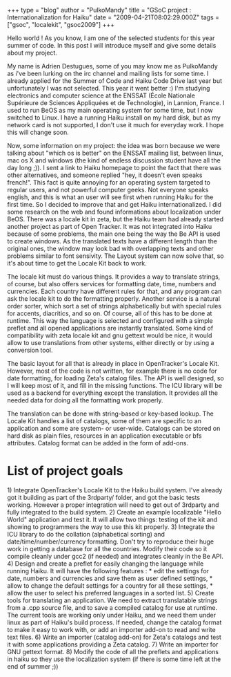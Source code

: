 +++
type = "blog"
author = "PulkoMandy"
title = "GSoC project : Internationalization for Haiku"
date = "2009-04-21T08:02:29.000Z"
tags = ["gsoc", "localekit", "gsoc2009"]
+++

Hello world !
As you know, I am one of the selected students for this year summer of code. In this post I will introduce myself and give some details about my project.

My name is Adrien Destugues, some of you may know me as PulkoMandy as i've been lurking on the irc channel and mailing lists for some time. I already applied for the Summer of Code and Haiku Code Drive last year but unfortunately I was not selected. This year it went better :)
I'm studying electronics and computer science at the ENSSAT (École Nationale Supérieure de Sciences Appliquées et de Technologie), in Lannion, France. I used to run BeOS as my main operating system for some time, but I now switched to Linux. I have a running Haiku install on my hard disk, but as my network card is not supported, I don't use it much for everyday work. I hope this will change soon.

Now, some information on my project: the idea was born because we were talking about "which os is better" on the ENSSAT mailing list, between linux, mac os X and windows (the kind of endless discussion student have all the day long ;)). I sent a link to Haiku homepage to point the fact that there was other alternatives, and someone replied "hey, it doesn't even speaks french!". This fact is quite annoying for an operating system targeted to regular users, and not powerful computer geeks. Not everyone speaks english, and this is what an user will see first when running Haiku for the first time. So I decided to improve that and get Haiku internationalized. I did some research on the web and found informations about localization under BeOS. There was a locale kit in zeta, but the Haiku team had already started another project as part of Open Tracker. It was not integrated into Haiku because of some problems, the main one being the way the Be API is used to create windows. As the translated texts have a different length than the original ones, the window may look bad with overlapping texts and other problems similar to font sensivity.
The Layout system can now solve that, so it's about time to get the Locale Kit back to work.

The locale kit must do various things. It provides a way to translate strings, of course, but also offers services for formatting date, time, numbers and currencies. Each country have different rules for that, and any program can ask the locale kit to do the formatting properly. Another service is a natural order sorter, which sort a set of strings alphabetically but with special rules for accents, diacritics, and so on. Of course, all of this has to be done at runtime. This way the language is selected and configured with a simple preflet and all opened applications are instantly translated.
Some kind of compatibility with zeta locale kit and gnu gettext would be nice, it would allow to use translations from other systems, either directly or by using a conversion tool.

The basic layout for all that is already in place in OpenTracker's Locale Kit. However, most of the code is not written, for example there is no code for date formatting, for loading Zeta's catalog files. The API is well designed, so I will keep most of it, and fill in the missing functions. The ICU library will be used as a backend for everything except the translation. It provides all the needed data for doing all the formatting work properly.

The translation can be done with string-based or key-based lookup. The Locale Kit handles a list of catalogs, some of them are specific to an application and some are system- or user-wide. Catalogs can be stored on hard disk as plain files, resources in an application executable or bfs attributes. Catalog format can be added in the form of add-ons.

<h1>List of project goals</h1>
1) Integrate OpenTracker's Locale Kit to the Haiku build system. I've already got it building as part of the 3rdparty/ folder, and got the basic tests working. However a proper integration will need to get out of 3rdparty and fully integrated to the build system.
2) Create an example localizable "Hello World" application and test it. It will allow two things: testing of the kit and showing to programmers the way to use this kit properly.
3) Integrate the ICU library to do the collation (alphabetical sorting) and date/time/number/currency formatting. Don't try to reproduce their huge work in getting a database for all the countries. Modify their code so it compile cleanly under gcc2 (if needed) and integrates cleanly in the Be API.
4) Design and create a preflet for easily changing the language while running Haiku. It will have the following features :
* edit the settings for date, numbers and currencies and save them as user defined settings,
* allow to change the default settings for a country for all these settings,
* allow the user to select his preferred languages in a sorted list.
5) Create tools for translating an application. We need to extract translatable strings from a .cpp source file, and to save a compiled catalog for use at runtime. The current tools are working only under Haiku, and we need them under linux as part of Haiku's build process. If needed, change the catalog format to make it easy to work with, or add an importer add-on to read and write text files.
6) Write an importer (catalog add-on) for Zeta's catalogs and test it with some applications providing a Zeta catalog.
7) Write an importer for GNU gettext format.
8) Modify the code of all the preflets and applications in haiku so they use the localization system (if there is some time left at the end of summer ;))
